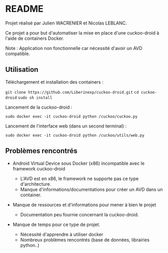 # README

Projet réalisé par Julien WACRENIER et Nicolas LEBLANC.

Ce projet a pour but d'automatiser la mise en place d'une cuckoo-droid à l'aide de containers Docker.

Note : Application non fonctionnelle car nécessité d'avoir un AVD compatible.

## Utilisation

Téléchargement et installation des containers :

`git clone https://github.com/Liberinexp/cuckoo-droid.git`
`cd cuckoo-droid`
`sudo sh install`

Lancement de la cuckoo-droid :

`sudo docker exec -it cuckoo-droid python /cuckoo/cuckoo.py`


Lancement de l'interface web (dans un second terminal) :

`sudo docker exec -it cuckoo-droid python /cuckoo/utils/web.py`  


## Problèmes rencontrés

- Android Virtual Device sous Docker (x86) incompatible avec le framework cuckoo-droid
  - L'AVD est en x86, le framework ne supporte pas ce type d'architecture.
  - Manque d'informations/documentations pour créer un AVD dans un container.


- Manque de ressources et d'informations pour mener à bien le projet
  - Documentation peu fournie concernant la cuckoo-droid.


- Manque de temps pour ce type de projet.
  - Nécessité d'apprendre à utiliser docker
  - Nombreux problèmes rencontrés (base de données, librairies python..)
